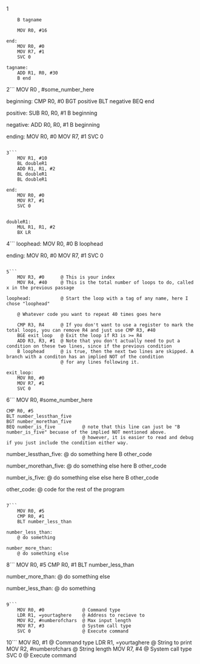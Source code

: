 1
``` MOV R0, #12
    B tagname

    MOV R0, #16

end:
    MOV R0, #0
    MOV R7, #1
    SVC 0

tagname:
    ADD R1, R0, #30
    B end
```

2```
    MOV R0 , #some_number_here

beginning:
    CMP R0, #0
    BGT positive
    BLT negative
    BEQ end

positive:
    SUB R0, R0, #1
    B beginning

negative:
    ADD R0, R0, #1
    B beginning

ending:
    MOV R0, #0
    MOV R7, #1
    SVC 0
```

3```
    MOV R1, #10
    BL doubleR1
    ADD R1, R1, #2
    BL doubleR1
    BL doubleR1
    
end:
    MOV R0, #0
    MOV R7, #1
    SVC 0


doubleR1:
    MUL R1, R1, #2
    BX LR
```

4```
loophead:
    MOV R0, #0
    B loophead

ending:
    MOV R0, #0
    MOV R7, #1
    SVC 0
```

5```
    MOV R3, #0      @ This is your index
    MOV R4, #40     @ This is the total number of loops to do, called x in the previous passage

loophead:           @ Start the loop with a tag of any name, here I chose "loophead"

    @ Whatever code you want to repeat 40 times goes here

    CMP R3, R4      @ If you don't want to use a register to mark the total loops, you can remove R4 and just use CMP R3, #40
    BGE exit_loop   @ Exit the loop if R3 is >= R4
    ADD R3, R3, #1  @ Note that you don't actually need to put a condition on these two lines, since if the previous condition
    B loophead      @ is true, then the next two lines are skipped. A branch with a conditon has an implied NOT of the condition
                    @ for any lines following it.

exit_loop:
    MOV R0, #0
    MOV R7, #1
    SVC 0
```

6```
    MOV R0, #some_number_here

    CMP R0, #5
    BLT number_lessthan_five
    BGT number_morethan_five
    BEQ number_is_five          @ note that this line can just be "B number_is_five" becuase of the implied NOT mentioned above.
                                @ however, it is easier to read and debug if you just include the condition either way.

number_lessthan_five:
    @ do something here
    B other_code

number_morethan_five:
    @ do something else here
    B other_code

number_is_five:
    @ do something else else here
    B other_code

other_code:
    @ code for the rest of the program
```

7```
    MOV R0, #5
    CMP R0, #1
    BLT number_less_than

number_less_than:
    @ do something

number_more_than:
    @ do something else
```

8```
    MOV R0, #5
    CMP R0, #1
    BLT number_less_than

number_more_than:
    @ do something else

number_less_than:
    @ do something
```

9```
    MOV R0, #0              @ Command type
    LDR R1, =yourtaghere    @ Address to recieve to
    MOV R2, #numberofchars  @ Max input length
    MOV R7, #3              @ System call type
    SVC 0                   @ Execute command 
```

10```
    MOV R0, #1              @ Command type
    LDR R1, =yourtaghere    @ String to print
    MOV R2, #numberofchars  @ String length
    MOV R7, #4              @ System call type
    SVC 0                   @ Execute command 
```


